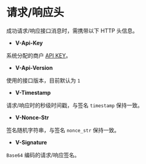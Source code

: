 # 请求/响应头

成功请求/响应接口消息时，需携带以下 HTTP 头信息。

* **V-Api-Key**

系统分配的商户 [API KEY](/zh/virtualAccountApi/apiRule/illustrate#api-key)。

* **V-Api-Version**

使用的接口版本，目前默认为 `1`

* **V-Timestamp**

请求/响应时的秒级时间戳，与签名 `timestamp` 保持一致。

* **V-Nonce-Str**

签名随机字符串，与签名 `nonce_str` 保持一致。

* **V-Signature**

`Base64` 编码的请求/响应签名。